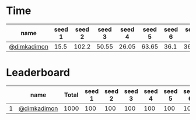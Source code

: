 # Time

| name | seed 1 | seed 2 | seed 3 | seed 4 | seed 5 | seed 6 | seed 7 | seed 8 | seed 9 | seed 10 |
| ---- | ------ | ------ | ------ | ------ | ------ | ------ | ------ | ------ | ------ | ------- | 
| [@dimkadimon](https://www.topcoder.com/members/dimkadimon)     |15.5| 102.2 | 50.55 | 26.05 | 63.65 |  36.1 | 36.45 |  57.90 |  55.75 |  83.55 |

# Leaderboard

| | name | Total | seed 1 | seed 2 | seed 3 | seed 4 | seed 5 | seed 6 | seed 7 | seed 8 | seed 9 | seed 10 | 
| ---- | ---- | ------ |------ | ------ | ------ | ------ | ------ | ------ | ------ | ------ | ------ | ------- | 
| 1 | [@dimkadimon](https://www.topcoder.com/members/dimkadimon)     | 1000 | 100 | 100 | 100 | 100 | 100 | 100 | 100 | 100 | 100 | 100 |

